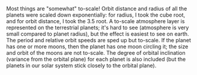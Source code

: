Most things are "somewhat" to-scale! Orbit distance and radius of all the planets were scaled down exponentially: for radius, I took the cube root, and for orbit distance, I took the 3.5 root. A to-scale atmosphere layer is represented on the terrestrial planets; it's hard to see (atmosphere is very small compared to planet radius), but the effect is easiest to see on earth. The period and relative orbit speeds are sped up but to-scale. If the planet has one or more moons, then the planet has one moon circling it; the size and orbit of the moons are not to-scale. The degree of orbital inclination (variance from the orbital plane) for each planet is also included (but the planets in our solar system stick closely to the orbital plane).